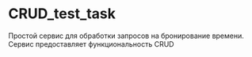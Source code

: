 # CRUD_test_task
Простой сервис для обработки запросов на бронирование времени. Сервис предоставляет функциональность CRUD
